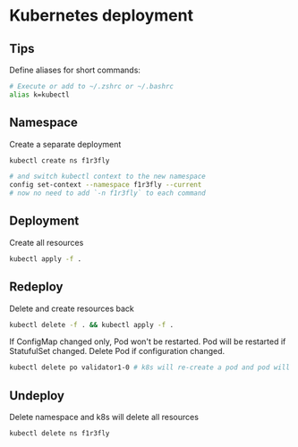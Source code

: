 # Kubernetes deployment

## Tips
Define aliases for short commands:
```sh
# Execute or add to ~/.zshrc or ~/.bashrc
alias k=kubectl
```

## Namespace
Create a separate deployment
```sh
kubectl create ns f1r3fly

# and switch kubectl context to the new namespace
config set-context --namespace f1r3fly --current
# now no need to add `-n f1r3fly` to each command
```

## Deployment
Create all resources
```sh
kubectl apply -f .
```

## Redeploy
Delete and create resources back
```sh
kubectl delete -f . && kubectl apply -f .
```
If ConfigMap changed only, Pod won't be restarted. Pod will be restarted if StatufulSet changed. Delete Pod if configuration changed.
```sh
kubectl delete po validator1-0 # k8s will re-create a pod and pod will re-read configuration files
```

## Undeploy
Delete namespace and k8s will delete all resources
```sh
kubectl delete ns f1r3fly
```
